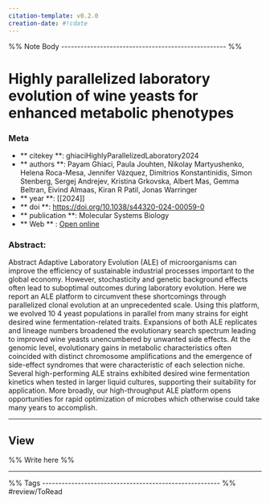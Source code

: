 ```yaml
---
citation-template: v0.2.0
creation-date: #!cdate
---
```


%% Note Body --------------------------------------------------- %%
# Highly parallelized laboratory evolution of wine yeasts for enhanced metabolic phenotypes

### Meta
- ** citekey **: ghiaciHighlyParallelizedLaboratory2024
- ** authors **: Payam Ghiaci, Paula Jouhten, Nikolay Martyushenko, Helena Roca-Mesa, Jennifer Vázquez, Dimitrios Konstantinidis, Simon Stenberg, Sergej Andrejev, Kristina Grkovska, Albert Mas, Gemma Beltran, Eivind Almaas, Kiran R Patil, Jonas Warringer
- ** year **: [[2024]]
- ** doi **: https://doi.org/10.1038/s44320-024-00059-0
- ** publication **: Molecular Systems Biology
- ** Web ** : [Open online](https://www.embopress.org/doi/full/10.1038/s44320-024-00059-0)


### Abstract:
Abstract Adaptive Laboratory Evolution (ALE) of microorganisms can improve the efficiency of sustainable industrial processes important to the global economy. However, stochasticity and genetic background effects often lead to suboptimal outcomes during laboratory evolution. Here we report an ALE platform to circumvent these shortcomings through parallelized clonal evolution at an unprecedented scale. Using this platform, we evolved 10 4 yeast populations in parallel from many strains for eight desired wine fermentation-related traits. Expansions of both ALE replicates and lineage numbers broadened the evolutionary search spectrum leading to improved wine yeasts unencumbered by unwanted side effects. At the genomic level, evolutionary gains in metabolic characteristics often coincided with distinct chromosome amplifications and the emergence of side-effect syndromes that were characteristic of each selection niche. Several high-performing ALE strains exhibited desired wine fermentation kinetics when tested in larger liquid cultures, supporting their suitability for application. More broadly, our high-throughput ALE platform opens opportunities for rapid optimization of microbes which otherwise could take many years to accomplish.

___

## View

%% Write here %%





___
%% Tags  ------------------------------------------------------- %%
#review/ToRead
